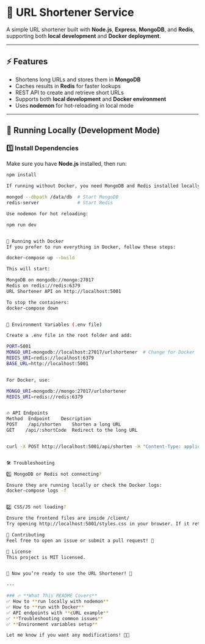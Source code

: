 # 🚀 URL Shortener Service

A simple URL shortener built with **Node.js**, **Express**, **MongoDB**, and **Redis**, supporting both **local development** and **Docker deployment**.

---

## ⚡ Features
- Shortens long URLs and stores them in **MongoDB**
- Caches results in **Redis** for faster lookups
- REST API to create and retrieve short URLs
- Supports both **local development** and **Docker environment**
- Uses **nodemon** for hot-reloading in local mode

---

## 🚀 **Running Locally (Development Mode)**
### **1️⃣ Install Dependencies**
Make sure you have **Node.js** installed, then run:
```sh
npm install

If running without Docker, you need MongoDB and Redis installed locally. Start them:

mongod --dbpath /data/db  # Start MongoDB
redis-server              # Start Redis

Use nodemon for hot reloading:

npm run dev


🐳 Running with Docker
If you prefer to run everything in Docker, follow these steps:

docker-compose up --build

This will start:

MongoDB on mongodb://mongo:27017
Redis on redis://redis:6379
URL Shortener API on http://localhost:5001

To stop the containers:
docker-compose down


📜 Environment Variables (.env file)

Create a .env file in the root folder and add:

PORT=5001
MONGO_URI=mongodb://localhost:27017/urlshortener  # Change for Docker
REDIS_URI=redis://localhost:6379
BASE_URL=http://localhost:5001


For Docker, use:

MONGO_URI=mongodb://mongo:27017/urlshortener
REDIS_URI=redis://redis:6379


🔥 API Endpoints
Method	Endpoint	Description
POST	/api/shorten	Shorten a long URL
GET	   /api/:shortCode	Redirect to the long URL


curl -X POST http://localhost:5001/api/shorten -H "Content-Type: application/json" -d '{"longUrl": "https://example.com"}'


🛠️ Troubleshooting

1️⃣ MongoDB or Redis not connecting?

Ensure they are running locally or check the Docker logs:
docker-compose logs -f


2️⃣ CSS/JS not loading?

Ensure the frontend files are inside /client/
Try opening http://localhost:5001/styles.css in your browser. If it returns 404, check your express.static() setup.

🤝 Contributing
Feel free to open an issue or submit a pull request! 🙌

📜 License
This project is MIT licensed.


🎯 Now you’re ready to use the URL Shortener! 🚀

---

### 🔥 **What This README Covers**
✅ How to **run locally with nodemon**  
✅ How to **run with Docker**  
✅ API endpoints with **cURL example**  
✅ **Troubleshooting common issues**  
✅ **Environment variables setup**  

Let me know if you want any modifications! 🚀🔥
